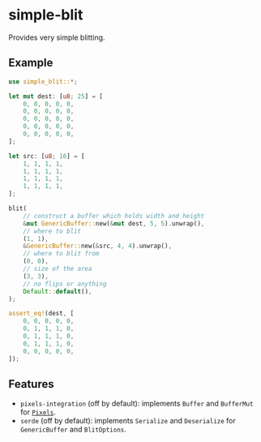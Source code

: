 # simple-blit

Provides very simple blitting.

## Example

```rust
use simple_blit::*;

let mut dest: [u8; 25] = [
    0, 0, 0, 0, 0,
    0, 0, 0, 0, 0,
    0, 0, 0, 0, 0,
    0, 0, 0, 0, 0,
    0, 0, 0, 0, 0,
];

let src: [u8; 16] = [
    1, 1, 1, 1,
    1, 1, 1, 1,
    1, 1, 1, 1,
    1, 1, 1, 1,
];

blit(
    // construct a buffer which holds width and height
    &mut GenericBuffer::new(&mut dest, 5, 5).unwrap(),
    // where to blit
    (1, 1),
    &GenericBuffer::new(&src, 4, 4).unwrap(),
    // where to blit from
    (0, 0),
    // size of the area
    (3, 3),
    // no flips or anything
    Default::default(),
);

assert_eq!(dest, [
    0, 0, 0, 0, 0,
    0, 1, 1, 1, 0,
    0, 1, 1, 1, 0,
    0, 1, 1, 1, 0,
    0, 0, 0, 0, 0,
]);
```

## Features

* `pixels-integration` (off by default): implements `Buffer` and `BufferMut` for [`Pixels`](https://docs.rs/pixels/0.13.0/pixels/struct.Pixels.html).
* `serde` (off by default): implements `Serialize` and `Deserialize` for `GenericBuffer` and `BlitOptions`.
